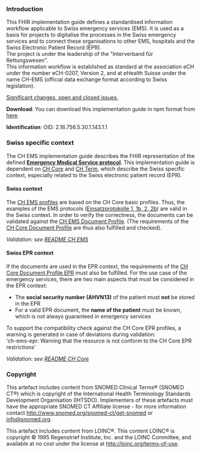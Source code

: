 ### Introduction
This FHIR implementation guide defines a standardised information workflow applicable to Swiss emergency services (EMS). It is used as a basis for projects to digitalise the processes in the Swiss emergency services and to connect these organisations to other EMS, hospitals and the Swiss Electronic Patient Record (EPR).    
The project is under the leadership of the "Interverband für Rettungswesen".    
This information workflow is established as standard at the association eCH under the number eCH-0207, Version 2, and at eHealth Suisse under the name CH-EMS (official data exchange format according to Swiss legislation).

<div markdown="1" class="stu-note">

[Significant changes, open and closed issues.](changelog.html)

</div>

**Download**: You can download this implementation guide in npm format from [here](package.tgz).

**Identification**: OID: 2.16.756.5.30.1.143.1.1    


### Swiss specific context
The CH EMS implementation guide describes the FHIR representation of the defined [**Emergency Medical Service protocol**](document.html). This implementation guide is dependent on [CH Core](http://fhir.ch/ig/ch-core/index.html) and [CH Term](http://fhir.ch/ig/ch-term/index.html), which describe the Swiss specific context, especially related to the Swiss electronic patient record (EPR).

#### Swiss context
The [CH EMS profiles](profiles.html) are based on the CH Core basic profiles. Thus, the examples of the EMS protocols ([Einsatzprotokolle 1, 1b, 2, 2b](StructureDefinition-ch-ems-document-examples.html)) are valid in the Swiss context. In order to verify the correctness, the documents can be validated against the [CH EMS Document Profile](StructureDefinition-ch-ems-document.html). (The requirements of the [CH Core Document Profile](http://build.fhir.org/ig/hl7ch/ch-core/StructureDefinition-ch-core-document.html) are thus also fulfilled and checked).

*Validation: see [README CH EMS](https://github.com/hl7ch/ch-ems)*

#### Swiss EPR context
If the documents are used in the EPR context, the requirements of the [CH Core Document Profile EPR](http://build.fhir.org/ig/hl7ch/ch-core/StructureDefinition-ch-core-document-epr.html) must also be fulfilled. For the use case of the emergency services, there are two main aspects that must be considered in the EPR context:
* The **social security number (AHVN13)** of the patient must **not** be stored in the EPR
* For a valid EPR document, the **name of the patient** must be known, which is not always guaranteed in emergency services    

To support the compatibility check against the CH Core EPR profiles, a warning is generated in case of deviations during validation:   
'ch-ems-epr: Warning that the resource is not conform to the CH Core EPR restrictions'

*Validation: see [README CH Core](https://github.com/hl7ch/ch-core)*


### Copyright
This artefact includes content from SNOMED Clinical Terms&reg; (SNOMED CT&reg;) which is copyright of the 
International Health Terminology Standards Development Organisation (IHTSDO). Implementers of these artefacts must 
have the appropriate SNOMED CT Affiliate license - for more information contact 
<http://www.snomed.org/snomed-ct/get-snomed> or <info@snomed.org>.

This artefact includes content from LOINC®. This content LOINC® is copyright © 1995 Regenstrief Institute, 
Inc. and the LOINC Committee, and available at no cost under the license at <http://loinc.org/terms-of-use>.